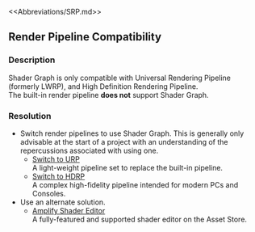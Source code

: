 <<Abbreviations/SRP.md>>
## Render Pipeline Compatibility
### Description
Shader Graph is only compatible with Universal Rendering Pipeline (formerly LWRP), and High Definition Rendering Pipeline.  
The built-in render pipeline **does not** support Shader Graph.

### Resolution

- Switch render pipelines to use Shader Graph. This is generally only advisable at the start of a project with an understanding of the repercussions associated with using one.
    - [Switch to URP](https://docs.unity3d.com/Packages/com.unity.render-pipelines.universal@latest/index.html?subfolder=/manual/InstallingAndConfiguringURP.html)  
      A light-weight pipeline set to replace the built-in pipeline.
    - [Switch to HDRP]( https://docs.unity3d.com/Packages/com.unity.render-pipelines.high-definition@latest/index.html?subfolder=/manual/Upgrading-To-HDRP.html)  
      A complex high-fidelity pipeline intended for modern PCs and Consoles.
- Use an alternate solution.  
    - [Amplify Shader Editor](https://assetstore.unity.com/packages/tools/visual-scripting/amplify-shader-editor-68570)  
      A fully-featured and supported shader editor on the Asset Store.